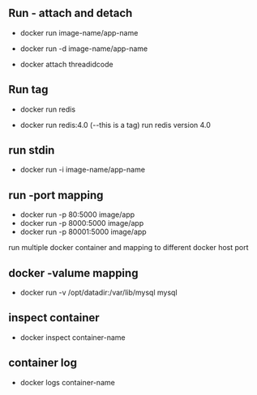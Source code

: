 ## Run - attach and detach
* docker run image-name/app-name

* docker run -d image-name/app-name

* docker attach threadidcode


## Run tag

* docker run redis

* docker run redis:4.0  (--this is a tag)
run redis version 4.0

## run stdin
* docker run -i image-name/app-name


## run -port mapping
* docker run -p 80:5000 image/app
* docker run -p 8000:5000 image/app
* docker run -p 80001:5000 image/app

run multiple docker container and mapping to different docker host port

## docker -valume mapping 
* docker run -v /opt/datadir:/var/lib/mysql mysql


## inspect container

* docker inspect container-name

## container log

* docker logs container-name










